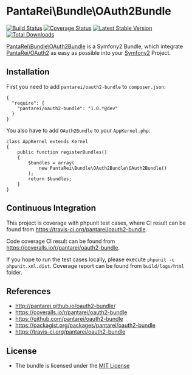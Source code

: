 PantaRei\Bundle\OAuth2Bundle
============================

[![Build
Status](https://travis-ci.org/pantarei/oauth2-bundle.png?branch=master)](https://travis-ci.org/pantarei/oauth2-bundle)
[![Coverage
Status](https://coveralls.io/repos/pantarei/oauth2-bundle/badge.png?branch=master)](https://coveralls.io/r/pantarei/oauth2-bundle)
[![Latest Stable
Version](https://poser.pugx.org/pantarei/oauth2-bundle/v/stable.png)](https://packagist.org/packages/pantarei/oauth2-bundle)
[![Total
Downloads](https://poser.pugx.org/pantarei/oauth2-bundle/downloads.png)](https://packagist.org/packages/pantarei/oauth2-bundle)

[PantaRei\Bundle\OAuth2Bundle](https://github.com/pantarei/oauth2-bundle)
is a Symfony2 Bundle, which integrate
[PantaRei/OAuth2](https://github.com/pantarei/oauth2) as easy as
possible into your [Symfony2](http://www.symfony.com) Project.

Installation
------------

First you need to add `pantarei/oauth2-bundle` to `composer.json`:

    {
      "require": {
        "pantarei/oauth2-bundle": "1.0.*@dev"
      }
    }

You also have to add `OAuth2Bundle` to your `AppKernel.php`:

    class AppKernel extends Kernel
    {
        public function registerBundles()
        {
            $bundles = array(
                new PantaRei\Bundle\OAuth2Bundle\OAuth2Bundle()
            );
            return $bundles;
        }
    }

Continuous Integration
----------------------

This project is coverage with phpunit test cases, where CI result can be
found from https://travis-ci.org/pantarei/oauth2-bundle.

Code coverage CI result can be found from
https://coveralls.io/r/pantarei/oauth2-bundle.

If you hope to run the test cases locally, please execute
`phpunit -c phpunit.xml.dist`. Coverage report can be found from
`build/logs/html` folder.

References
----------

-   http://pantarei.github.io/oauth2-bundle/
-   https://coveralls.io/r/pantarei/oauth2-bundle
-   https://github.com/pantarei/oauth2-bundle
-   https://packagist.org/packages/pantarei/oauth2-bundle
-   https://travis-ci.org/pantarei/oauth2-bundle

License
-------

-   The bundle is licensed under the [MIT
    License](http://opensource.org/licenses/MIT)

